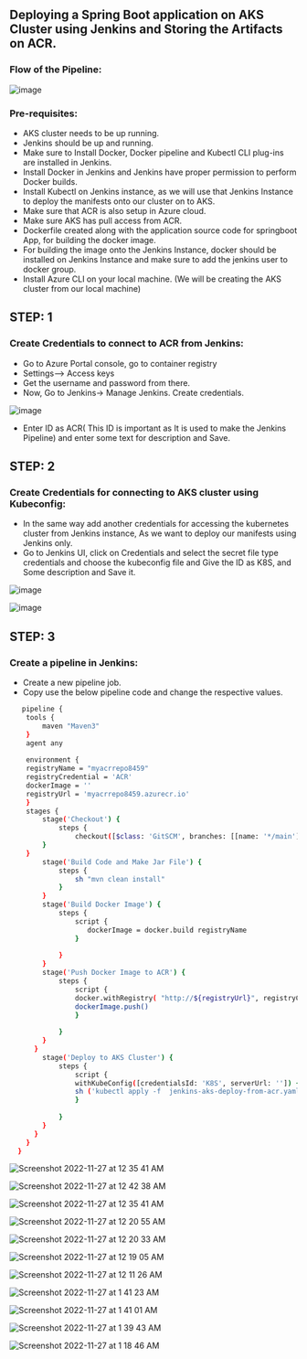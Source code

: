 ## Deploying a Spring Boot application on AKS Cluster using Jenkins and Storing the Artifacts on ACR.

### Flow of the Pipeline:

![image](https://user-images.githubusercontent.com/92631457/204109168-526bbe11-39f8-4640-a6e5-8f6b771e923d.png)


### Pre-requisites:
  - AKS cluster needs to be up running.
  - Jenkins should be up and running.
  - Make sure to Install Docker, Docker pipeline and Kubectl CLI plug-ins are installed in Jenkins.
  - Install Docker in Jenkins and Jenkins have proper permission to perform Docker builds.
  - Install Kubectl on Jenkins instance, as we will use that Jenkins Instance to deploy the manifests onto our cluster on to AKS.
  - Make sure that ACR is also setup in Azure cloud.
  - Make sure AKS has pull access from ACR.
  - Dockerfile created along with the application source code for springboot App, for building the docker image.
  - For building the image onto the Jenkins Instance, docker should be installed on Jenkins Instance and make sure to add the jenkins user to docker group.
  - Install Azure CLI on your local machine. (We will be creating the AKS cluster from our local machine)
  
## STEP: 1
### Create Credentials to connect to ACR from Jenkins:
  - Go to Azure Portal console, go to container registry
  - Settings--> Access keys
  - Get the username and password from there.
  - Now, Go to Jenkins-> Manage Jenkins. Create credentials.
    
![image](https://user-images.githubusercontent.com/92631457/204107836-205849f4-ed56-41c1-b78f-6c1235c7e362.png)
    
  - Enter ID as ACR( This ID is important as It is used to make the Jenkins Pipeline) and enter some text for description and Save.
  
## STEP: 2
### Create Credentials for connecting to AKS cluster using Kubeconfig:
  - In the same way add another credentials for accessing the kubernetes cluster from Jenkins instance, As we want to deploy our manifests using Jenkins only. 
  - Go to Jenkins UI, click on Credentials and select the secret file type credentials and choose the kubeconfig file and Give the ID as K8S, and Some description and Save it.
  
  ![image](https://user-images.githubusercontent.com/92631457/204108693-7ef05cd4-d4c0-4757-82d3-cea2832aec3f.png)

  ![image](https://user-images.githubusercontent.com/92631457/204108724-1d678a0f-9a17-4751-b662-de50b19351f5.png)

 ## STEP: 3
 ### Create a pipeline in Jenkins:
 - Create a new pipeline job.
 - Copy use the below pipeline code and change the respective values. 
 
```sh
   pipeline {
    tools {
        maven "Maven3"
    }
    agent any
    
    environment {
    registryName = "myacrrepo8459"
    registryCredential = 'ACR'
    dockerImage = ''
    registryUrl = 'myacrrepo8459.azurecr.io'
    }
    stages {
        stage('Checkout') {
            steps {
                checkout([$class: 'GitSCM', branches: [[name: '*/main']], extensions: [], userRemoteConfigs: [[url: 'https://github.com/tarunk0/DeploySpringbootAppToAKS.git']]])
        }
    }
        stage('Build Code and Make Jar File') {
            steps {
                sh "mvn clean install"
            }
        }
        stage('Build Docker Image') {
            steps {
                script {
                   dockerImage = docker.build registryName
                }
                
            }
        }
        stage('Push Docker Image to ACR') {
            steps {
                script {
                docker.withRegistry( "http://${registryUrl}", registryCredential ) {
                dockerImage.push()
                }
                
            }
        }
      } 
        stage('Deploy to AKS Cluster') {
            steps {
                script {
                withKubeConfig([credentialsId: 'K8S', serverUrl: '']) {
                sh ('kubectl apply -f  jenkins-aks-deploy-from-acr.yaml')
                }
                
            }
        }
      } 
    }
  }
```
    
![Screenshot 2022-11-27 at 12 35 41 AM](https://user-images.githubusercontent.com/92631457/204108876-61ad318f-4963-4969-a853-8bc899447089.png)

![Screenshot 2022-11-27 at 12 42 38 AM](https://user-images.githubusercontent.com/92631457/204108893-88c4d2a2-20fb-4c28-bf56-2b1ed6ed0ca2.png)

![Screenshot 2022-11-27 at 12 35 41 AM](https://user-images.githubusercontent.com/92631457/204108910-70860cf4-0116-49dd-8733-ecad896a630e.png)

![Screenshot 2022-11-27 at 12 20 55 AM](https://user-images.githubusercontent.com/92631457/204108915-2c72faec-13cb-455a-9f3e-25e6c2448b04.png)

![Screenshot 2022-11-27 at 12 20 33 AM](https://user-images.githubusercontent.com/92631457/204108919-e215fbf1-cc16-4bcb-b0fc-51bb087422c2.png)

![Screenshot 2022-11-27 at 12 19 05 AM](https://user-images.githubusercontent.com/92631457/204108922-1e595786-b0dc-4ec0-a5d9-9b195ac23d69.png)


![Screenshot 2022-11-27 at 12 11 26 AM](https://user-images.githubusercontent.com/92631457/204108925-4e01acee-453d-49a5-ad6c-05cb6611fc3d.png)


![Screenshot 2022-11-27 at 1 41 23 AM](https://user-images.githubusercontent.com/92631457/204108928-4d0ddfd4-1fc7-4ad7-bcec-a2e3d265db58.png)


![Screenshot 2022-11-27 at 1 41 01 AM](https://user-images.githubusercontent.com/92631457/204108931-dad58758-ef87-4178-bfdb-cac79b66b7ab.png)


![Screenshot 2022-11-27 at 1 39 43 AM](https://user-images.githubusercontent.com/92631457/204108936-de7d8be7-650e-4e57-ba3e-5d19f75bb58d.png)


![Screenshot 2022-11-27 at 1 18 46 AM](https://user-images.githubusercontent.com/92631457/204108942-ce8a54d6-5e88-4a2b-96c5-f37a3bf56cfa.png)
